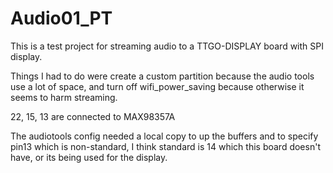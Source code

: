 # Audio01_PT

This is a test project for streaming audio to a TTGO-DISPLAY board with SPI display.

Things I had to do were create a custom partition because the audio tools use a lot of space, and turn off wifi_power_saving because otherwise it seems to harm streaming.

22, 15, 13 are connected to MAX98357A  

The audiotools config needed a local copy to up the buffers and to specify pin13 which is non-standard, I think standard is 14 which this board doesn't have, or its being used for the display.
